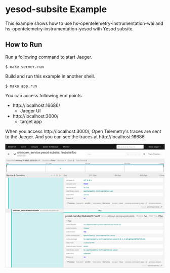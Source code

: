 # yesod-subsite Example

This example shows how to use hs-opentelemetry-instrumentation-wai and hs-opentelemetry-instrumentation-yesod with Yesod subsite.

## How to Run

Run a following command to start Jaeger.

```
$ make server.run
```

Build and run this example in another shell.

```
$ make app.run
```

You can access following end points.

- http://localhost:16686/
  - Jaeger UI
- http://localhost:3000/
  - target app

When you access http://localhost:3000/, Open Telemetry's traces are sent to the Jaeger.
And you can see the traces at http://localhost:16686.

![Screenshot of Jaeger](./image/jaeger-trace-example.png)
